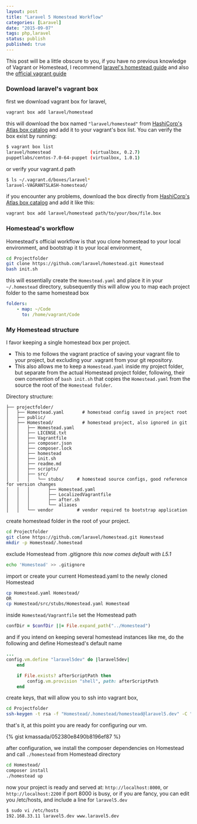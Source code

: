 ```yaml
---
layout: post
title: "Laravel 5 Homestead Workflow"
categories: [Laravel]
date: "2015-09-07"
tags: php,laravel
status: publish
published: true
---
```


This post will be a little obscure to you, if you have no previous knowledge of Vagrant or Homestead, I recommend [laravel's homestead guide](http://laravel.com/docs/master/homestead) and also the [official vagrant guide](https://docs.vagrantup.com/v2/)

### Download laravel's vagrant box
first we download vagrant box for laravel,

~~~ bash
vagrant box add laravel/homestead
~~~

this will download the box named `"laravel/homestead"` from [HashiCorp's Atlas box catalog](https://atlas.hashicorp.com/boxes/search) and add it to your vagrant's box list.
You can verify the box exist by running:

~~~ bash
$ vagrant box list
laravel/homestead               (virtualbox, 0.2.7)
puppetlabs/centos-7.0-64-puppet (virtualbox, 1.0.1)
~~~

or verify your vagrant.d path

~~~ bash
$ ls ~/.vagrant.d/boxes/laravel*
laravel-VAGRANTSLASH-homestead/   
~~~

if you encounter any problems, download the box directly from [HashiCorp's Atlas box catalog](https://atlas.hashicorp.com/boxes/search) and add it like this:

~~~ bash
vagrant box add laravel/homestead path/to/your/box/file.box
~~~

### Homestead's workflow
Homestead's official workflow is that you clone homestead to your local environment, and bootstrap it to your local environment,  

~~~ bash
cd Projectfolder
git clone https://github.com/laravel/homestead.git Homestead
bash init.sh
~~~
this will essentially create the `Homestead.yaml` and place it in your `~/.homestead` directory, subsequently this will allow you to map each project folder to the same homestead box

~~~ yaml
folders:
    - map: ~/Code
      to: /home/vagrant/Code
~~~

### My Homestead structure
I favor keeping a single homestead box per project.

- This to me follows the vagrant practice of saving your vagrant file to your project, but excluding your .vagrant from your git repository.
- This also allows me to keep a `Homestead.yaml` inside my project folder, but separate from the actual Homestead project folder, following, their own convention of `bash init.sh` that copies the `Homestead.yaml` from the source the root of the `Homestead folder`.

Directory structure:

~~~
├── projectfolder/
│   ├── Homestead.yaml       # homestead config saved in project root
│   ├── public/
│   ├── Homestead/           # homestead project, also ignored in git
│   │   ├── Homestead.yaml
│   │   ├── LICENSE.txt
│   │   ├── Vagrantfile
│   │   ├── composer.json
│   │   ├── composer.lock
│   │   ├── homestead
│   │   ├── init.sh
│   │   ├── readme.md
│   │   ├── scripts/
│   │   ├── src/
│   │   │   └── stubs/     # homestead source configs, good reference for version changes
│   │   │       ├── Homestead.yaml
│   │   │       ├── LocalizedVagrantfile
│   │   │       ├── after.sh
│   │   │       └── aliases
│   │   └── vendor         # vendor required to bootstrap application
~~~
create homestead folder in the root of your project.

~~~ bash
cd Projectfolder
git clone https://github.com/laravel/homestead.git Homestead
mkdir -p Homestead/.homestead
~~~

exclude Homestead from .gitignore *this now comes default with L5.1*

~~~ bash
echo 'Homestead' >> .gitignore
~~~

import or create your current Homestead.yaml to the newly cloned Homestead

~~~ bash
cp Homestead.yaml Homestead/
OR
cp Homestead/src/stubs/Homestead.yaml Homestead
~~~

inside `Homestead/Vagrantfile` set the Homestead path

~~~ ruby
confDir = $confDir ||= File.expand_path("../Homestead")
~~~

and if you intend on keeping several homestead instances like me, do the following and define Homestead's default name

~~~ ruby
...
config.vm.define "laravel5dev" do |laravel5dev|
    end

    if File.exists? afterScriptPath then
        config.vm.provision "shell", path: afterScriptPath
    end
~~~

create keys, that will allow you to ssh into vagrant box,

~~~ bash
cd Projectfolder
ssh-keygen -t rsa -f "Homestead/.homestead/homestead@laravel5.dev" -C "homestead@laravel5.dev"
~~~

that's it, at this point you are ready for configuring our vm.

{% gist kmassada/052380e8490b8196ef87 %}

after configuration, we install the composer dependencies on Homestead and call `./homestead` from Homestead directory

~~~ bash
cd Homestead/
composer install
./homestead up
~~~

now your project is ready and served at: `http://localhost:8000`, or `http://localhost:2200` if port 8000 is busy, or if you are fancy, you can edit you /etc/hosts, and include a line for `laravel5.dev`

~~~ bash
$ sudo vi /etc/hosts
192.168.33.11 laravel5.dev www.laravel5.dev
~~~
